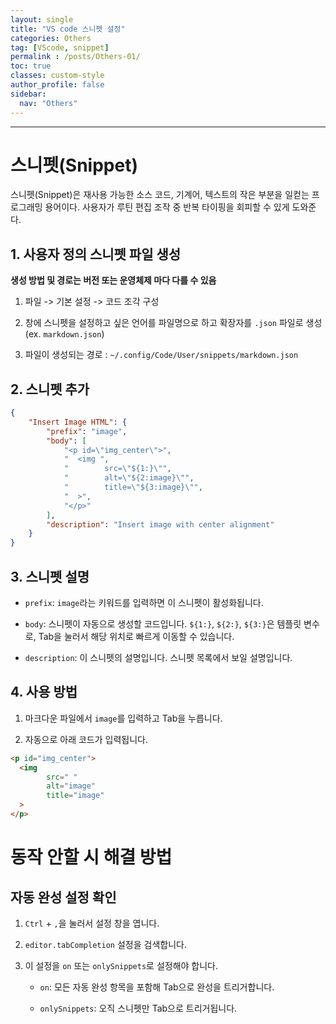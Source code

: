 ```yaml
---
layout: single
title: "VS code 스니펫 설정"
categories: Others
tag: [VScode, snippet]
permalink : /posts/Others-01/
toc: true
classes: custom-style
author_profile: false
sidebar:
  nav: "Others"
---
```


<hr>

# 스니펫(Snippet)

스니펫(Snippet)은 재사용 가능한 소스 코드, 기계어, 텍스트의 작은 부분을 일컫는 프로그래밍 용어이다. 사용자가 루틴 편집 조작 중 반복 타이핑을 회피할 수 있게 도와준다.

## 1. 사용자 정의 스니펫 파일 생성

<b>생성 방법 및 경로는 버전 또는 운영체제 마다 다를 수 있음</b>

1. 파일 -> 기본 설정 -> 코드 조각 구성

2. 창에 스니펫을 설정하고 싶은 언어를 파일명으로 하고 확장자를 `.json` 파일로 생성(ex. `markdown.json`)

3. 파일이 생성되는 경로 : `~/.config/Code/User/snippets/markdown.json`

## 2. 스니펫 추가

```json
{
    "Insert Image HTML": {
        "prefix": "image",
        "body": [
            "<p id=\"img_center\">",
            "  <img ",
            "        src=\"${1:}\"",
            "        alt=\"${2:image}\"",
            "        title=\"${3:image}\"",
            "  >",
            "</p>"
        ],
        "description": "Insert image with center alignment"
    }
}
```

## 3. 스니펫 설명

- `prefix`: `image`라는 키워드를 입력하면 이 스니펫이 활성화됩니다.

- `body`: 스니펫이 자동으로 생성할 코드입니다. `${1:}`, `${2:}`, `${3:}`은 템플릿 변수로, Tab을 눌러서 해당 위치로 빠르게 이동할 수 있습니다.

- `description`: 이 스니펫의 설명입니다. 스니펫 목록에서 보일 설명입니다.

## 4. 사용 방법

1. 마크다운 파일에서 `image`를 입력하고 Tab을 누릅니다.

2. 자동으로 아래 코드가 입력됩니다.

```html
<p id="img_center">
  <img 
        src=" "
        alt="image"
        title="image"
  >
</p>
```

# 동작 안할 시 해결 방법

## 자동 완성 설정 확인

1. `Ctrl` + `,`을 눌러서 설정 창을 엽니다.

2. `editor.tabCompletion` 설정을 검색합니다.

3. 이 설정을 `on` 또는 `onlySnippets`로 설정해야 합니다.

    - `on`: 모든 자동 완성 항목을 포함해 Tab으로 완성을 트리거합니다.

    - `onlySnippets`: 오직 스니펫만 Tab으로 트리거됩니다.
